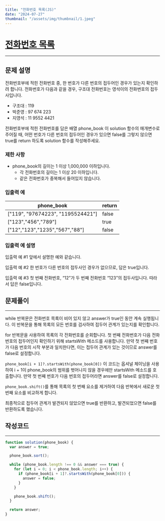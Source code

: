 ```yaml
---
title: "전화번호 목록(JS)"
date: "2024-07-27"
thumbnail: "/assets/img/thumbnail/1.jpeg"
---
```


# [전화번호 목록](https://school.programmers.co.kr/learn/courses/30/lessons/42577, "프로그래머스 더 맵게")

---

## 문제 설명

전화번호부에 적힌 전화번호 중, 한 번호가 다른 번호의 접두어인 경우가 있는지 확인하려 합니다.
전화번호가 다음과 같을 경우, 구조대 전화번호는 영석이의 전화번호의 접두사입니다.

- 구조대 : 119
- 박준영 : 97 674 223
- 지영석 : 11 9552 4421

전화번호부에 적힌 전화번호를 담은 배열 phone_book 이 solution 함수의 매개변수로 주어질 때, 어떤 번호가 다른 번호의 접두어인 경우가 있으면 false를 그렇지 않으면 true를 return 하도록 solution 함수를 작성해주세요.

### 제한 사항

- phone_book의 길이는 1 이상 1,000,000 이하입니다.
  - 각 전화번호의 길이는 1 이상 20 이하입니다.
  - 같은 전화번호가 중복해서 들어있지 않습니다.

### 입출력 예

| phone_book                        | return |
| --------------------------------- | ------ |
| ["119", "97674223", "1195524421"] | false  |
| ["123","456","789"]               | true   |
| ["12","123","1235","567","88"]    | false  |

### 입출력 예 설명

입출력 예 #1
앞에서 설명한 예와 같습니다.

입출력 예 #2
한 번호가 다른 번호의 접두사인 경우가 없으므로, 답은 true입니다.

입출력 예 #3
첫 번째 전화번호, “12”가 두 번째 전화번호 “123”의 접두사입니다. 따라서 답은 false입니다.

## 문제풀이

---

while 반복문은 전화번호 목록이 비어 있지 않고 answer가 true인 동안 계속 실행됩니다. 이 반복문을 통해 목록의 모든 번호를 검사하여 접두어 관계가 있는지를 확인합니다.

for 반복문을 사용하여 목록의 각 전화번호를 순회합니다. 첫 번째 전화번호가 다음 전화번호의 접두어인지 확인하기 위해 startsWith 메소드를 사용합니다. 만약 첫 번째 번호가 다음 번호의 시작 부분과 일치한다면, 이는 접두어 관계가 있는 것이므로 answer를 false로 설정합니다.

<code>phone_book[i + 1]?.startsWith(phone_book[0])</code> 이 코드는 옵셔널 체이닝을 사용하여 i + 1이 phone_book의 범위를 벗어나지 않을 경우에만 startsWith 메소드를 호출합니다.
만약 첫 번째 번호가 다음 번호의 접두어라면 answer를 false로 설정합니다.

<code>phone_book.shift()</code>를 통해 목록의 첫 번째 요소를 제거하여 다음 반복에서 새로운 첫 번째 요소를 비교하게 합니다.

최종적으로 접두어 관계가 발견되지 않았으면 true를 반환하고, 발견되었으면 false를 반환하도록 했습니다.

## 작성코드

---

```typescript
function solution(phone_book) {
  var answer = true;

  phone_book.sort();

  while (phone_book.length !== 0 && answer === true) {
    for (let i = 0; i < phone_book.length; i++) {
      if (phone_book[i + 1]?.startsWith(phone_book[0])) {
        answer = false;
      }
    }

    phone_book.shift();
  }

  return answer;
}
```
